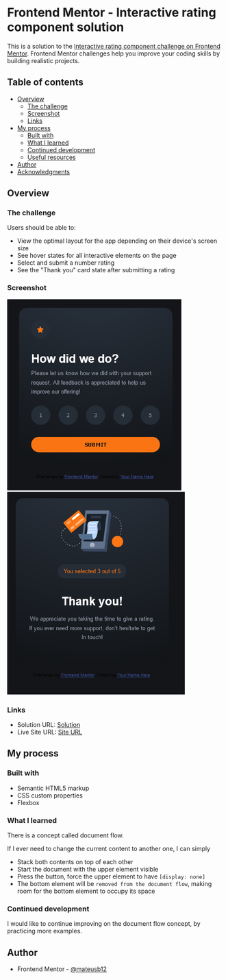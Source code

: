 # Frontend Mentor - Interactive rating component solution

This is a solution to the [Interactive rating component challenge on Frontend Mentor](https://www.frontendmentor.io/challenges/interactive-rating-component-koxpeBUmI). Frontend Mentor challenges help you improve your coding skills by building realistic projects. 

## Table of contents

- [Overview](#overview)
  - [The challenge](#the-challenge)
  - [Screenshot](#screenshot)
  - [Links](#links)
- [My process](#my-process)
  - [Built with](#built-with)
  - [What I learned](#what-i-learned)
  - [Continued development](#continued-development)
  - [Useful resources](#useful-resources)
- [Author](#author)
- [Acknowledgments](#acknowledgments)

## Overview

### The challenge

Users should be able to:

- View the optimal layout for the app depending on their device's screen size
- See hover states for all interactive elements on the page
- Select and submit a number rating
- See the "Thank you" card state after submitting a rating

### Screenshot

![Screenshot1](./images/screenshot1.png)
![Screenshot2](./images/screenshot2.png)

### Links

- Solution URL: [Solution](https://github.com/mateusb12/frontend-mentor-interactive-rating-component-main)
- Live Site URL: [Site URL](https://mateusb12.github.io/frontend-mentor-interactive-rating-component-main/)

## My process

### Built with

- Semantic HTML5 markup
- CSS custom properties
- Flexbox

### What I learned

There is a concept called document flow. 

If I ever need to change the current content to another one, I can simply 
- Stack both contents on top of each other
- Start the document with the upper element visible
- Press the button, force the upper element to have `[display: none]`
- The bottom element will be `removed from the document flow`, making room for the bottom element to occupy its space

### Continued development

I would like to continue improving on the document flow concept, by practicing more examples.

## Author

- Frontend Mentor - [@mateusb12](https://www.frontendmentor.io/profile/mateusb12)
